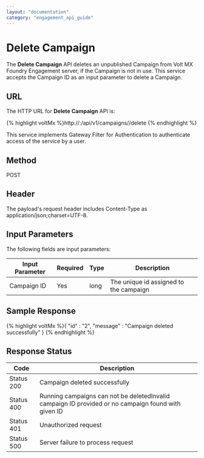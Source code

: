 ```yaml
---
layout: "documentation"
category: "engagement_api_guide"
---
```


# Delete Campaign

The **Delete Campaign** API deletes an unpublished Campaign from Volt MX Foundry Engagement server, if the Campaign is not in use. This service accepts the Campaign ID as an input parameter to delete a Campaign.

## URL

The HTTP URL for **Delete Campaign** API is:

{% highlight voltMx %}http://<host>:<port>/api/v1/campaigns/<id>/delete
{% endhighlight %}

This service implements Gateway Filter for Authentication to authenticate access of the service by a user.

## Method

POST

## Header

The payload's request header includes Content-Type as application/json;charset=UTF-8.

## Input Parameters

The following fields are input parameters:

| Input Parameter | Required | Type | Description                            |
| --------------- | -------- | ---- | -------------------------------------- |
| Campaign ID     | Yes      | long | The unique id assigned to the campaign |

## Sample Response

{% highlight voltMx %}{
"id" : "2",
"message" : "Campaign deleted successfully"
}
{% endhighlight %}

## Response Status

| Code       | Description                                                                                         |
| ---------- | --------------------------------------------------------------------------------------------------- |
| Status 200 | Campaign deleted successfully                                                                       |
| Status 400 | Running campaigns can not be deletedInvalid campaign ID provided or no campaign found with given ID |
| Status 401 | Unauthorized request                                                                                |
| Status 500 | Server failure to process request                                                                   |
